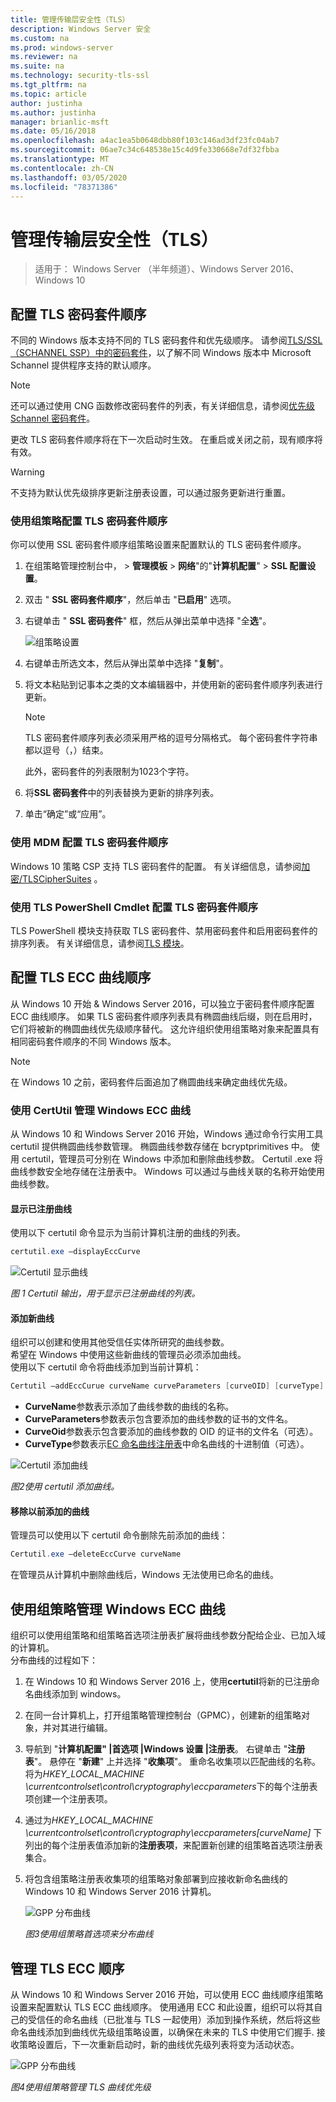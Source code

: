 ```yaml
---
title: 管理传输层安全性（TLS）
description: Windows Server 安全
ms.custom: na
ms.prod: windows-server
ms.reviewer: na
ms.suite: na
ms.technology: security-tls-ssl
ms.tgt_pltfrm: na
ms.topic: article
author: justinha
ms.author: justinha
manager: brianlic-msft
ms.date: 05/16/2018
ms.openlocfilehash: a4ac1ea5b0648dbb80f103c146ad3df23fc04ab7
ms.sourcegitcommit: 06ae7c34c648538e15c4d9fe330668e7df32fbba
ms.translationtype: MT
ms.contentlocale: zh-CN
ms.lasthandoff: 03/05/2020
ms.locfileid: "78371386"
---
```

# <a name="manage-transport-layer-security-tls"></a>管理传输层安全性（TLS）

>适用于： Windows Server （半年频道）、Windows Server 2016、Windows 10

## <a name="configuring-tls-cipher-suite-order"></a>配置 TLS 密码套件顺序

不同的 Windows 版本支持不同的 TLS 密码套件和优先级顺序。 请参阅[TLS/SSL （SCHANNEL SSP）中的密码套件](https://msdn.microsoft.com/library/windows/desktop/aa374757.aspx)，以了解不同 Windows 版本中 Microsoft Schannel 提供程序支持的默认顺序。

> [!NOTE] 
> 还可以通过使用 CNG 函数修改密码套件的列表，有关详细信息，请参阅[优先级 Schannel 密码套件](https://msdn.microsoft.com/library/windows/desktop/bb870930.aspx)。

更改 TLS 密码套件顺序将在下一次启动时生效。 在重启或关闭之前，现有顺序将有效。

> [!WARNING] 
> 不支持为默认优先级排序更新注册表设置，可以通过服务更新进行重置。 

### <a name="configuring-tls-cipher-suite-order-by-using-group-policy"></a>使用组策略配置 TLS 密码套件顺序

你可以使用 SSL 密码套件顺序组策略设置来配置默认的 TLS 密码套件顺序。

1. 在组策略管理控制台中， > **管理模板** > **网络**"的"**计算机配置**" > **SSL 配置设置**。
2. 双击 " **SSL 密码套件顺序**"，然后单击 "**已启用**" 选项。
3. 右键单击 " **SSL 密码套件**" 框，然后从弹出菜单中选择 "全**选**"。

   ![组策略设置](../media/Transport-Layer-Security-protocol/ssl-cipher-suite-order-gp-setting.png)

4. 右键单击所选文本，然后从弹出菜单中选择 "**复制**"。
5. 将文本粘贴到记事本之类的文本编辑器中，并使用新的密码套件顺序列表进行更新。

   > [!NOTE]
   > TLS 密码套件顺序列表必须采用严格的逗号分隔格式。 每个密码套件字符串都以逗号（，）结束。 
   > 
   > 此外，密码套件的列表限制为1023个字符。

6. 将**SSL 密码套件**中的列表替换为更新的排序列表。
7. 单击“确定”或“应用”。

### <a name="configuring-tls-cipher-suite-order-by-using-mdm"></a>使用 MDM 配置 TLS 密码套件顺序

Windows 10 策略 CSP 支持 TLS 密码套件的配置。 有关详细信息，请参阅[加密/TLSCipherSuites](https://msdn.microsoft.com/windows/hardware/commercialize/customize/mdm/policy-configuration-service-provider#cryptography-tlsciphersuites) 。

### <a name="configuring-tls-cipher-suite-order-by-using-tls-powershell-cmdlets"></a>使用 TLS PowerShell Cmdlet 配置 TLS 密码套件顺序

TLS PowerShell 模块支持获取 TLS 密码套件、禁用密码套件和启用密码套件的排序列表。 有关详细信息，请参阅[TLS 模块](https://technet.microsoft.com/itpro/powershell/windows/tls/tls)。

## <a name="configuring-tls-ecc-curve-order"></a>配置 TLS ECC 曲线顺序 

从 Windows 10 开始 & Windows Server 2016，可以独立于密码套件顺序配置 ECC 曲线顺序。 如果 TLS 密码套件顺序列表具有椭圆曲线后缀，则在启用时，它们将被新的椭圆曲线优先级顺序替代。 这允许组织使用组策略对象来配置具有相同密码套件顺序的不同 Windows 版本。

> [!NOTE]
> 在 Windows 10 之前，密码套件后面追加了椭圆曲线来确定曲线优先级。

### <a name="managing-windows-ecc-curves-using-certutil"></a>使用 CertUtil 管理 Windows ECC 曲线

从 Windows 10 和 Windows Server 2016 开始，Windows 通过命令行实用工具 certutil 提供椭圆曲线参数管理。 椭圆曲线参数存储在 bcryptprimitives 中。 使用 certutil，管理员可分别在 Windows 中添加和删除曲线参数。 Certutil .exe 将曲线参数安全地存储在注册表中。 Windows 可以通过与曲线关联的名称开始使用曲线参数。    

#### <a name="displaying-registered-curves"></a>显示已注册曲线

使用以下 certutil 命令显示为当前计算机注册的曲线的列表。

```powershell
certutil.exe –displayEccCurve
```

![Certutil 显示曲线](../media/Transport-Layer-Security-protocol/certutil-display-curves.png)

*图 1 Certutil 输出，用于显示已注册曲线的列表。*

#### <a name="adding-a-new-curve"></a>添加新曲线

组织可以创建和使用其他受信任实体所研究的曲线参数。  
希望在 Windows 中使用这些新曲线的管理员必须添加曲线。  
使用以下 certutil 命令将曲线添加到当前计算机：

```powershell
Certutil —addEccCurue curveName curveParameters [curveOID] [curveType]
```

- **CurveName**参数表示添加了曲线参数的曲线的名称。
- **CurveParameters**参数表示包含要添加的曲线参数的证书的文件名。
- **CurveOid**参数表示包含要添加的曲线参数的 OID 的证书的文件名（可选）。
- **CurveType**参数表示[EC 命名曲线注册表](http://www.iana.org/assignments/tls-parameters/tls-parameters.xhtml#tls-parameters-8)中命名曲线的十进制值（可选）。

![Certutil 添加曲线](../media/Transport-Layer-Security-protocol/certutil-add-curves.png)

*图2使用 certutil 添加曲线。*

#### <a name="removing-a-previously-added-curve"></a>移除以前添加的曲线

管理员可以使用以下 certutil 命令删除先前添加的曲线：

```powershell
Certutil.exe –deleteEccCurve curveName
```

在管理员从计算机中删除曲线后，Windows 无法使用已命名的曲线。

## <a name="managing-windows-ecc-curves-using-group-policy"></a>使用组策略管理 Windows ECC 曲线

组织可以使用组策略和组策略首选项注册表扩展将曲线参数分配给企业、已加入域的计算机。  
分布曲线的过程如下：

1.  在 Windows 10 和 Windows Server 2016 上，使用**certutil**将新的已注册命名曲线添加到 windows。
2.  在同一台计算机上，打开组策略管理控制台（GPMC），创建新的组策略对象，并对其进行编辑。
3.  导航到 "**计算机配置" |首选项 |Windows 设置 |注册表**。  右键单击 "**注册表**"。 悬停在 "**新建**" 上并选择 "**收集项**"。 重命名收集项以匹配曲线的名称。 将为*HKEY_LOCAL_MACHINE \currentcontrolset\control\cryptography\eccparameters*下的每个注册表项创建一个注册表项。
4.  通过为*HKEY_LOCAL_MACHINE \currentcontrolset\control\cryptography\eccparameters\[curveName]* 下列出的每个注册表值添加新的**注册表项**，来配置新创建的组策略首选项注册表集合。
5.  将包含组策略注册表收集项的组策略对象部署到应接收新命名曲线的 Windows 10 和 Windows Server 2016 计算机。

    ![GPP 分布曲线](../media/Transport-Layer-Security-protocol/gpp-distribute-curves.png)

    *图3使用组策略首选项来分布曲线*

## <a name="managing-tls-ecc-order"></a>管理 TLS ECC 顺序

从 Windows 10 和 Windows Server 2016 开始，可以使用 ECC 曲线顺序组策略设置来配置默认 TLS ECC 曲线顺序。 使用通用 ECC 和此设置，组织可以将其自己的受信任的命名曲线（已批准与 TLS 一起使用）添加到操作系统，然后将这些命名曲线添加到曲线优先级组策略设置，以确保在未来的 TLS 中使用它们握手. 接收策略设置后，下一次重新启动时，新的曲线优先级列表将变为活动状态。     

![GPP 分布曲线](../media/Transport-Layer-Security-protocol/gp-managing-tls-curve-priority-order.png)

*图4使用组策略管理 TLS 曲线优先级*


